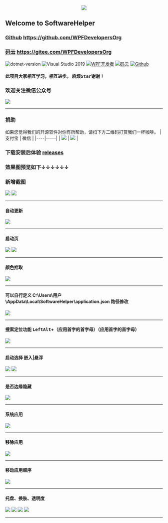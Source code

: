 <div align="center"><img src="https://github.com/WPFDevelopersOrg/ResourcesCache/raw/main/resources/SoftwareHelperLogo.png"/></div>   

##  Welcome to SoftwareHelper

### [Github](https://github.com/WPFDevelopersOrg) https://github.com/WPFDevelopersOrg  

### [码云](https://gitee.com/WPFDevelopersOrg) https://gitee.com/WPFDevelopersOrg  

![dotnet-version](https://img.shields.io/badge/.net%20framework-%E2%89%A54.0-blue)  ![Visual Studio 2019](https://img.shields.io/badge/Visual%20Studio%20-2019-blueviolet)  <a target="_blank" href="https://qm.qq.com/cgi-bin/qm/qr?k=B61RFy2vvpaKLEDxaW6NsDpPZA-eSyFh&jump_from=webapi"><img border="0" src="https://pub.idqqimg.com/wpa/images/group.png" alt="WPF开发者" title="WPF开发者"></a> [![码云](https://img.shields.io/badge/Gitee-%E7%A0%81%E4%BA%91-orange)](https://gitee.com/yanjinhua/SoftwareHelper.git)   [![Github](https://img.shields.io/badge/%20-github-%2324292e)](https://github.com/yanjinhuagood/SoftwareHelper)   


#### 此项目大家相互学习，相互进步。  麻烦<kbd>Star</kbd>谢谢！

### 欢迎关注微信公众号  
<img src="https://github.com/WPFDevelopersOrg/ResourcesCache/raw/main/resources/wxgzh.jpg"/>     

----------
### 捐助
如果您觉得我们的开源软件对你有所帮助，请扫下方二维码打赏我们一杯咖啡。
| 支付宝 | 微信 |
|----|-----|
|  <img src="https://github.com/WPFDevelopersOrg/ResourcesCache/raw/main/resources/Alipay.png"/>   |   <img src="https://github.com/WPFDevelopersOrg/ResourcesCache/raw/main/resources/WeChatPay.png"/>   |

### **下载安装后体验 [releases](https://github.com/yanjinhuagood/SoftwareHelper/releases/)**   


### __效果图预览如下↓↓↓↓↓↓__   

### 新增截图  
<img src="https://github.com/WPFDevelopersOrg/ResourcesCache/raw/main/resources/WPFDevelopersResource/DrawInk.gif"/> 
<img src="https://github.com/WPFDevelopersOrg/ResourcesCache/raw/main/resources/WPFDevelopersResource/DrawArrow.gif"/>   

----------

#### 自动更新  

<img src="https://github.com/WPFDevelopersOrg/ResourcesCache/raw/main/resources/SoftwareHelperResource/AutoUpdater.gif"/>  

----------

#### 启动页  

<img src="https://github.com/WPFDevelopersOrg/ResourcesCache/raw/main/resources/SoftwareHelperResource/GIFfree.gif"/>  
<img src="https://github.com/WPFDevelopersOrg/ResourcesCache/raw/main/resources/SoftwareHelperResource/free1.png"/>  

----------

#### 颜色拾取

<img src="https://github.com/WPFDevelopersOrg/ResourcesCache/raw/main/resources/SoftwareHelperResource/GIFColor.gif"/>  

----------

#### 可以自行定义 C:\Users\用户\AppData\Local\SoftwareHelper\application.json 路径修改

<img src="https://github.com/WPFDevelopersOrg/ResourcesCache/raw/main/resources/SoftwareHelperResource/jsonconfig.png"/>  

----------

#### 搜索定位功能 <kbd>LeftAlt</kbd>+<kbd>（应用首字的首字母）</kbd>（应用首字的首字母）

<img src="https://github.com/WPFDevelopersOrg/ResourcesCache/raw/main/resources/SoftwareHelperResource/KeyBoardEntry.png"/>  

----------

#### 启动选择 __嵌入|悬浮__ 

<img src="https://github.com/WPFDevelopersOrg/ResourcesCache/raw/main/resources/SoftwareHelperResource/desktop.gif"/>  
<img src="https://github.com/WPFDevelopersOrg/ResourcesCache/raw/main/resources/SoftwareHelperResource/select.png"/>  

----------

#### 是否边缘隐藏 

<img src="https://github.com/WPFDevelopersOrg/ResourcesCache/raw/main/resources/SoftwareHelperResource/IsEdgeHide.png"/>  

----------

#### 系统应用

<img src="https://github.com/WPFDevelopersOrg/ResourcesCache/raw/main/resources/SoftwareHelperResource/systemAppliction.png"/>  

----------

#### 移除应用

<img src="https://github.com/WPFDevelopersOrg/ResourcesCache/raw/main/resources/SoftwareHelperResource/Remove.png"/>  

----------

#### 移动应用顺序

<img src="https://github.com/WPFDevelopersOrg/ResourcesCache/raw/main/resources/SoftwareHelperResource/drag.png"/>  

----------

#### 托盘、换肤、透明度

<img src="https://github.com/WPFDevelopersOrg/ResourcesCache/raw/main/resources/SoftwareHelperResource/original.png"/>  
<img src="https://github.com/WPFDevelopersOrg/ResourcesCache/raw/main/resources/SoftwareHelperResource/MheelGif.gif"/>  
<img src="https://github.com/WPFDevelopersOrg/ResourcesCache/raw/main/resources/SoftwareHelperResource/GIFNew.gif"/>  
<img src="https://github.com/WPFDevelopersOrg/ResourcesCache/raw/main/resources/SoftwareHelperResource/GIFMini.gif"/>  

----------

